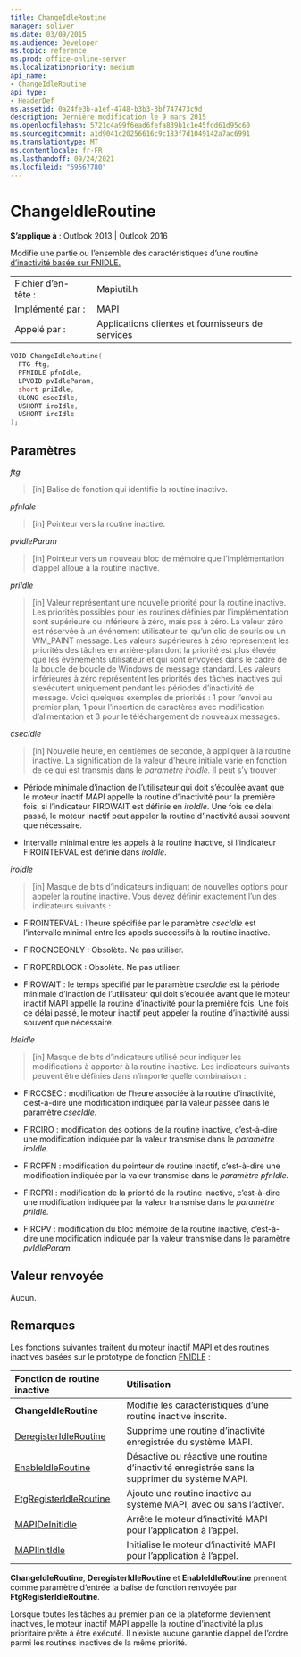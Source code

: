 ```yaml
---
title: ChangeIdleRoutine
manager: soliver
ms.date: 03/09/2015
ms.audience: Developer
ms.topic: reference
ms.prod: office-online-server
ms.localizationpriority: medium
api_name:
- ChangeIdleRoutine
api_type:
- HeaderDef
ms.assetid: 0a24fe3b-a1ef-4748-b3b3-3bf747473c9d
description: Dernière modification le 9 mars 2015
ms.openlocfilehash: 5721c4a99f6ead6fefa839b1c1e45fdd61d95c60
ms.sourcegitcommit: a1d9041c20256616c9c183f7d1049142a7ac6991
ms.translationtype: MT
ms.contentlocale: fr-FR
ms.lasthandoff: 09/24/2021
ms.locfileid: "59567780"
---
```

# <a name="changeidleroutine"></a>ChangeIdleRoutine

**S’applique à** : Outlook 2013 | Outlook 2016 
  
Modifie une partie ou l’ensemble des caractéristiques d’une routine [d’inactivité basée sur FNIDLE.](fnidle.md) 
  
|||
|:-----|:-----|
|Fichier d’en-tête :  <br/> |Mapiutil.h  <br/> |
|Implémenté par :  <br/> |MAPI  <br/> |
|Appelé par :  <br/> |Applications clientes et fournisseurs de services  <br/> |
   
```cpp
VOID ChangeIdleRoutine(
  FTG ftg,
  PFNIDLE pfnIdle,
  LPVOID pvIdleParam,
  short priIdle,
  ULONG csecIdle,
  USHORT iroIdle,
  USHORT ircIdle
);
```

## <a name="parameters"></a>Paramètres

_ftg_
  
> [in] Balise de fonction qui identifie la routine inactive. 
    
_pfnIdle_
  
> [in] Pointeur vers la routine inactive. 
    
_pvIdleParam_
  
> [in] Pointeur vers un nouveau bloc de mémoire que l’implémentation d’appel alloue à la routine inactive. 
    
_priIdle_
  
> [in] Valeur représentant une nouvelle priorité pour la routine inactive. Les priorités possibles pour les routines définies par l’implémentation sont supérieure ou inférieure à zéro, mais pas à zéro. La valeur zéro est réservée à un événement utilisateur tel qu’un clic de souris ou un WM_PAINT message. Les valeurs supérieures à zéro représentent les priorités des tâches en arrière-plan dont la priorité est plus élevée que les événements utilisateur et qui sont envoyées dans le cadre de la boucle de boucle de Windows de message standard. Les valeurs inférieures à zéro représentent les priorités des tâches inactives qui s’exécutent uniquement pendant les périodes d’inactivité de message. Voici quelques exemples de priorités : 1 pour l’envoi au premier plan, 1 pour l’insertion de caractères avec modification d’alimentation et 3 pour le téléchargement de nouveaux messages.
    
_csecIdle_
  
> [in] Nouvelle heure, en centièmes de seconde, à appliquer à la routine inactive. La signification de la valeur d’heure initiale varie en fonction de ce qui est transmis dans le _paramètre iroIdle._ Il peut s’y trouver : 
    
  - Période minimale d’inaction de l’utilisateur qui doit s’écoulée avant que le moteur inactif MAPI appelle la routine d’inactivité pour la première fois, si l’indicateur FIROWAIT est définie en  _iroIdle_. Une fois ce délai passé, le moteur inactif peut appeler la routine d’inactivité aussi souvent que nécessaire. 
    
  - Intervalle minimal entre les appels à la routine inactive, si l’indicateur FIROINTERVAL est définie dans  _iroIdle_. 
    
_iroIdle_
  
> [in] Masque de bits d’indicateurs indiquant de nouvelles options pour appeler la routine inactive. Vous devez définir exactement l’un des indicateurs suivants :
    
  - FIROINTERVAL : l’heure spécifiée par le paramètre  _csecIdle_ est l’intervalle minimal entre les appels successifs à la routine inactive. 
      
  - FIROONCEONLY : Obsolète. Ne pas utiliser. 
      
  - FIROPERBLOCK : Obsolète. Ne pas utiliser. 
      
  - FIROWAIT : le temps spécifié par le paramètre  _csecIdle_ est la période minimale d’inaction de l’utilisateur qui doit s’écoulée avant que le moteur inactif MAPI appelle la routine d’inactivité pour la première fois. Une fois ce délai passé, le moteur inactif peut appeler la routine d’inactivité aussi souvent que nécessaire. 
    
_Ideidle_
  
> [in] Masque de bits d’indicateurs utilisé pour indiquer les modifications à apporter à la routine inactive. Les indicateurs suivants peuvent être définies dans n’importe quelle combinaison :
    
  - FIRCCSEC : modification de l’heure associée à la routine d’inactivité, c’est-à-dire une modification indiquée par la valeur passée dans le paramètre _csecIdle._ 
      
  - FIRCIRO : modification des options de la routine inactive, c’est-à-dire une modification indiquée par la valeur transmise dans le _paramètre iroIdle._ 
      
  - FIRCPFN : modification du pointeur de routine inactif, c’est-à-dire une modification indiquée par la valeur transmise dans le _paramètre pfnIdle._ 
      
  - FIRCPRI : modification de la priorité de la routine inactive, c’est-à-dire une modification indiquée par la valeur transmise dans le _paramètre priIdle._ 
      
  - FIRCPV : modification du bloc mémoire de la routine inactive, c’est-à-dire une modification indiquée par la valeur transmise dans le paramètre _pvIdleParam._ 
    
## <a name="return-value"></a>Valeur renvoyée

Aucun.
  
## <a name="remarks"></a>Remarques

Les fonctions suivantes traitent du moteur inactif MAPI et des routines inactives basées sur le prototype de fonction [FNIDLE](fnidle.md) : 
  
|**Fonction de routine inactive**|**Utilisation**|
|:-----|:-----|
|**ChangeIdleRoutine** <br/> |Modifie les caractéristiques d’une routine inactive inscrite.  <br/> |
|[DeregisterIdleRoutine](deregisteridleroutine.md) <br/> |Supprime une routine d’inactivité enregistrée du système MAPI.  <br/> |
|[EnableIdleRoutine](enableidleroutine.md) <br/> |Désactive ou réactive une routine d’inactivité enregistrée sans la supprimer du système MAPI.  <br/> |
|[FtgRegisterIdleRoutine](ftgregisteridleroutine.md) <br/> |Ajoute une routine inactive au système MAPI, avec ou sans l’activer.  <br/> |
|[MAPIDeInitIdle](mapideinitidle.md) <br/> |Arrête le moteur d’inactivité MAPI pour l’application à l’appel.  <br/> |
|[MAPIInitIdle](mapiinitidle.md) <br/> |Initialise le moteur d’inactivité MAPI pour l’application à l’appel.  <br/> |
   
**ChangeIdleRoutine**, **DeregisterIdleRoutine** et **EnableIdleRoutine** prennent comme paramètre d’entrée la balise de fonction renvoyée par **FtgRegisterIdleRoutine**. 
  
Lorsque toutes les tâches au premier plan de la plateforme deviennent inactives, le moteur inactif MAPI appelle la routine d’inactivité la plus prioritaire prête à être exécuté. Il n’existe aucune garantie d’appel de l’ordre parmi les routines inactives de la même priorité. 
  

